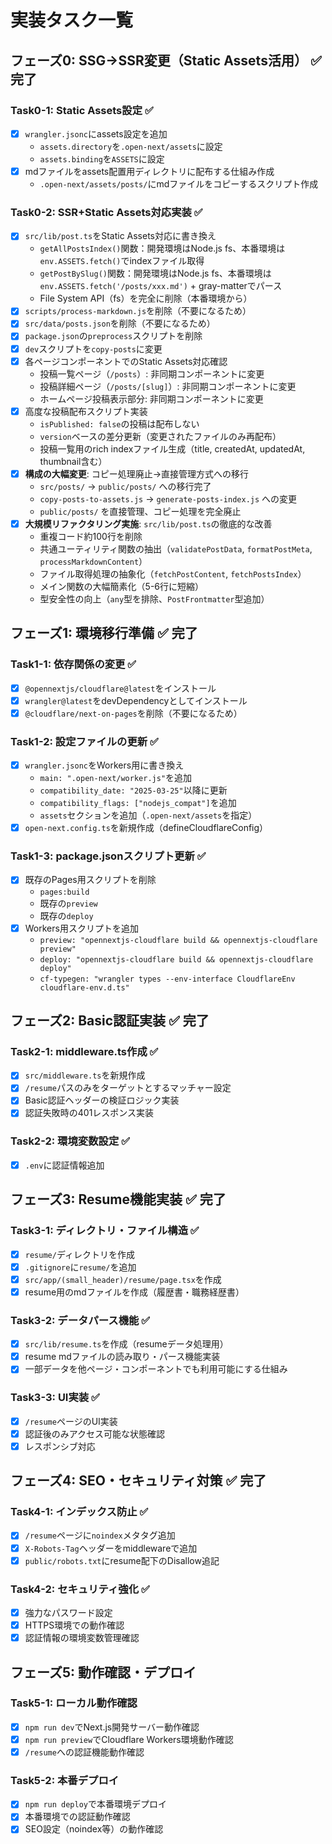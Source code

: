 # 実装タスク一覧

## フェーズ0: SSG→SSR変更（Static Assets活用） ✅ **完了**

### Task0-1: Static Assets設定 ✅
- [x] `wrangler.jsonc`にassets設定を追加
  - `assets.directory`を`.open-next/assets`に設定
  - `assets.binding`を`ASSETS`に設定
- [x] mdファイルをassets配置用ディレクトリに配布する仕組み作成
  - `.open-next/assets/posts/`にmdファイルをコピーするスクリプト作成

### Task0-2: SSR+Static Assets対応実装 ✅
- [x] `src/lib/post.ts`をStatic Assets対応に書き換え
  - `getAllPostsIndex()`関数：開発環境はNode.js fs、本番環境は`env.ASSETS.fetch()`でindexファイル取得
  - `getPostBySlug()`関数：開発環境はNode.js fs、本番環境は`env.ASSETS.fetch('/posts/xxx.md')` + gray-matterでパース
  - File System API（fs）を完全に削除（本番環境から）
- [x] `scripts/process-markdown.js`を削除（不要になるため）
- [x] `src/data/posts.json`を削除（不要になるため）
- [x] `package.json`の`preprocess`スクリプトを削除
- [x] `dev`スクリプトを`copy-posts`に変更
- [x] 各ページコンポーネントでのStatic Assets対応確認
  - 投稿一覧ページ（`/posts`）: 非同期コンポーネントに変更
  - 投稿詳細ページ（`/posts/[slug]`）: 非同期コンポーネントに変更
  - ホームページ投稿表示部分: 非同期コンポーネントに変更
- [x] 高度な投稿配布スクリプト実装
  - `isPublished: false`の投稿は配布しない
  - `version`ベースの差分更新（変更されたファイルのみ再配布）
  - 投稿一覧用のrich indexファイル生成（title, createdAt, updatedAt, thumbnail含む）
- [x] **構成の大幅変更**: コピー処理廃止→直接管理方式への移行
  - `src/posts/` → `public/posts/` への移行完了
  - `copy-posts-to-assets.js` → `generate-posts-index.js` への変更
  - `public/posts/` を直接管理、コピー処理を完全廃止
- [x] **大規模リファクタリング実施**: `src/lib/post.ts`の徹底的な改善
  - 重複コード約100行を削除
  - 共通ユーティリティ関数の抽出（`validatePostData`, `formatPostMeta`, `processMarkdownContent`）
  - ファイル取得処理の抽象化（`fetchPostContent`, `fetchPostsIndex`）
  - メイン関数の大幅簡素化（5-6行に短縮）
  - 型安全性の向上（`any`型を排除、`PostFrontmatter`型追加）

## フェーズ1: 環境移行準備 ✅ **完了**

### Task1-1: 依存関係の変更 ✅
- [x] `@opennextjs/cloudflare@latest`をインストール
- [x] `wrangler@latest`をdevDependencyとしてインストール
- [x] `@cloudflare/next-on-pages`を削除（不要になるため）

### Task1-2: 設定ファイルの更新 ✅
- [x] `wrangler.jsonc`をWorkers用に書き換え
  - `main: ".open-next/worker.js"`を追加
  - `compatibility_date: "2025-03-25"`以降に更新
  - `compatibility_flags: ["nodejs_compat"]`を追加
  - `assets`セクションを追加（`.open-next/assets`を指定）
- [x] `open-next.config.ts`を新規作成（defineCloudflareConfig）

### Task1-3: package.jsonスクリプト更新 ✅
- [x] 既存のPages用スクリプトを削除
  - `pages:build`
  - 既存の`preview`
  - 既存の`deploy`
- [x] Workers用スクリプトを追加
  - `preview: "opennextjs-cloudflare build && opennextjs-cloudflare preview"`
  - `deploy: "opennextjs-cloudflare build && opennextjs-cloudflare deploy"`
  - `cf-typegen: "wrangler types --env-interface CloudflareEnv cloudflare-env.d.ts"`

## フェーズ2: Basic認証実装 ✅ **完了**

### Task2-1: middleware.ts作成 ✅
- [x] `src/middleware.ts`を新規作成
- [x] `/resume`パスのみをターゲットとするマッチャー設定
- [x] Basic認証ヘッダーの検証ロジック実装
- [x] 認証失敗時の401レスポンス実装

### Task2-2: 環境変数設定 ✅
- [x] `.env`に認証情報追加

## フェーズ3: Resume機能実装 ✅ **完了**

### Task3-1: ディレクトリ・ファイル構造 ✅
- [x] `resume/`ディレクトリを作成
- [x] `.gitignore`に`resume/`を追加
- [x] `src/app/(small_header)/resume/page.tsx`を作成
- [x] resume用のmdファイルを作成（履歴書・職務経歴書）

### Task3-2: データパース機能 ✅
- [x] `src/lib/resume.ts`を作成（resumeデータ処理用）
- [x] resume mdファイルの読み取り・パース機能実装
- [x] 一部データを他ページ・コンポーネントでも利用可能にする仕組み

### Task3-3: UI実装 ✅
- [x] `/resume`ページのUI実装
- [x] 認証後のみアクセス可能な状態確認
- [x] レスポンシブ対応

## フェーズ4: SEO・セキュリティ対策 ✅ **完了**

### Task4-1: インデックス防止 ✅
- [x] `/resume`ページに`noindex`メタタグ追加
- [x] `X-Robots-Tag`ヘッダーをmiddlewareで追加
- [x] `public/robots.txt`にresume配下のDisallow追記

### Task4-2: セキュリティ強化 ✅
- [x] 強力なパスワード設定
- [x] HTTPS環境での動作確認
- [x] 認証情報の環境変数管理確認

## フェーズ5: 動作確認・デプロイ

### Task5-1: ローカル動作確認
- [x] `npm run dev`でNext.js開発サーバー動作確認
- [x] `npm run preview`でCloudflare Workers環境動作確認
- [x] `/resume`への認証機能動作確認

### Task5-2: 本番デプロイ
- [x] `npm run deploy`で本番環境デプロイ
- [x] 本番環境での認証動作確認
- [x] SEO設定（noindex等）の動作確認
